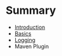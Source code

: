 # Summary

* [Introduction](README.adoc)
* [Basics](basics.adoc)
* [Logging](logging.adoc)
* Maven Plugin

